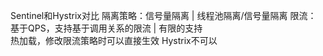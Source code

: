 Sentinel和Hystrix对比
隔离策略：信号量隔离 | 线程池隔离/信号量隔离
限流：   基于QPS，支持基于调用关系的限流 | 有限的支持  
热加载，修改限流策略时可以直接生效  Hystrix不可以
